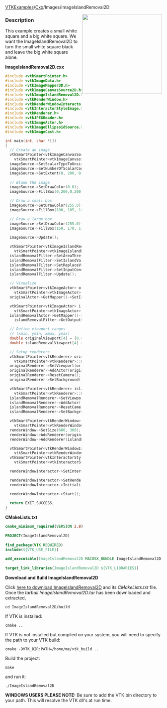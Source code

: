 [VTKExamples](/home/)/[Cxx](/Cxx)/Images/ImageIslandRemoval2D

<img align="right" src="https://github.com/lorensen/VTKExamples/blob/gh-pages/Testing/Baseline/Images/TestImageIslandRemoval2D.png?raw=true" width="256" />

### Description
This example creates a small white square and a big white square. We want the ImageIslandRemoval2D to turn the small white square black and leave the big white square alone. 

**ImageIslandRemoval2D.cxx**
```c++
#include <vtkSmartPointer.h>
#include <vtkImageData.h>
#include <vtkImageMapper3D.h>
#include <vtkImageCanvasSource2D.h>
#include <vtkImageIslandRemoval2D.h>
#include <vtkRenderWindow.h>
#include <vtkRenderWindowInteractor.h>
#include <vtkInteractorStyleImage.h>
#include <vtkRenderer.h>
#include <vtkJPEGReader.h>
#include <vtkImageActor.h>
#include <vtkImageEllipsoidSource.h>
#include <vtkImageCast.h>

int main(int, char *[])
{
  // Create an image
  vtkSmartPointer<vtkImageCanvasSource2D> imageSource =
    vtkSmartPointer<vtkImageCanvasSource2D>::New();
  imageSource->SetScalarTypeToUnsignedChar();
  imageSource->SetNumberOfScalarComponents(1);
  imageSource->SetExtent(0, 200, 0, 200, 0, 0);
  
  // Blank the image
  imageSource->SetDrawColor(0.0);
  imageSource->FillBox(0,200,0,200);

  // Draw a small box
  imageSource->SetDrawColor(255.0);
  imageSource->FillBox(100, 105, 100, 105);

  // Draw a large box
  imageSource->SetDrawColor(255.0);
  imageSource->FillBox(150, 170, 150, 170);
  
  imageSource->Update();

  vtkSmartPointer<vtkImageIslandRemoval2D> islandRemovalFilter = 
    vtkSmartPointer<vtkImageIslandRemoval2D>::New();
  islandRemovalFilter->SetAreaThreshold(50);
  islandRemovalFilter->SetIslandValue(255.0);
  islandRemovalFilter->SetReplaceValue(0.0);
  islandRemovalFilter->SetInputConnection(imageSource->GetOutputPort());
  islandRemovalFilter->Update();

  // Visualize
  vtkSmartPointer<vtkImageActor> originalActor =
    vtkSmartPointer<vtkImageActor>::New();
  originalActor->GetMapper()->SetInputConnection(imageSource->GetOutputPort());

  vtkSmartPointer<vtkImageActor> islandRemovalActor =
    vtkSmartPointer<vtkImageActor>::New();
  islandRemovalActor->GetMapper()->SetInputConnection(
    islandRemovalFilter->GetOutputPort());

  // Define viewport ranges
  // (xmin, ymin, xmax, ymax)
  double originalViewport[4] = {0.0, 0.0, 0.5, 1.0};
  double islandRemovalViewport[4] = {0.5, 0.0, 1.0, 1.0};

  // Setup renderers
  vtkSmartPointer<vtkRenderer> originalRenderer =
    vtkSmartPointer<vtkRenderer>::New();
  originalRenderer->SetViewport(originalViewport);
  originalRenderer->AddActor(originalActor);
  originalRenderer->ResetCamera();
  originalRenderer->SetBackground(.4, .5, .6);

  vtkSmartPointer<vtkRenderer> islandRemovalRenderer =
    vtkSmartPointer<vtkRenderer>::New();
  islandRemovalRenderer->SetViewport(islandRemovalViewport);
  islandRemovalRenderer->AddActor(islandRemovalActor);
  islandRemovalRenderer->ResetCamera();
  islandRemovalRenderer->SetBackground(.4, .5, .7);

  vtkSmartPointer<vtkRenderWindow> renderWindow =
    vtkSmartPointer<vtkRenderWindow>::New();
  renderWindow->SetSize(600, 300);
  renderWindow->AddRenderer(originalRenderer);
  renderWindow->AddRenderer(islandRemovalRenderer);

  vtkSmartPointer<vtkRenderWindowInteractor> renderWindowInteractor =
    vtkSmartPointer<vtkRenderWindowInteractor>::New();
  vtkSmartPointer<vtkInteractorStyleImage> style =
    vtkSmartPointer<vtkInteractorStyleImage>::New();

  renderWindowInteractor->SetInteractorStyle(style);

  renderWindowInteractor->SetRenderWindow(renderWindow);
  renderWindowInteractor->Initialize();

  renderWindowInteractor->Start();
  
  return EXIT_SUCCESS;
}
```
**CMakeLists.txt**
```cmake
cmake_minimum_required(VERSION 2.8)
 
PROJECT(ImageIslandRemoval2D)
 
find_package(VTK REQUIRED)
include(${VTK_USE_FILE})
 
add_executable(ImageIslandRemoval2D MACOSX_BUNDLE ImageIslandRemoval2D.cxx)
 
target_link_libraries(ImageIslandRemoval2D ${VTK_LIBRARIES})
```

**Download and Build ImageIslandRemoval2D**

Click [here to download ImageIslandRemoval2D](https://github.com/lorensen/VTKWikiExamplesTarballs/raw/master/ImageIslandRemoval2D.tar) and its *CMakeLists.txt* file.
Once the *tarball ImageIslandRemoval2D.tar* has been downloaded and extracted,
```
cd ImageIslandRemoval2D/build 
```
If VTK is installed:
```
cmake ..
```
If VTK is not installed but compiled on your system, you will need to specify the path to your VTK build:
```
cmake -DVTK_DIR:PATH=/home/me/vtk_build ..
```
Build the project:
```
make
```
and run it:
```
./ImageIslandRemoval2D
```
**WINDOWS USERS PLEASE NOTE:** Be sure to add the VTK bin directory to your path. This will resolve the VTK dll's at run time.

